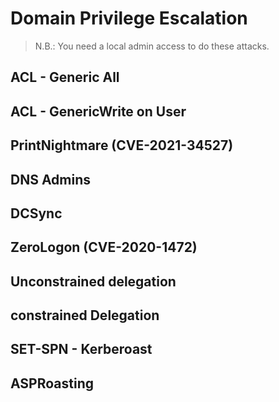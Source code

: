 # Domain Privilege Escalation

> N.B.: You need a local admin access to do these attacks.

## ACL - Generic All

## ACL - GenericWrite on User

## PrintNightmare (CVE-2021-34527)

## DNS Admins 

## DCSync

## ZeroLogon (CVE-2020-1472)

## Unconstrained delegation

## constrained Delegation

## SET-SPN - Kerberoast

## ASPRoasting
